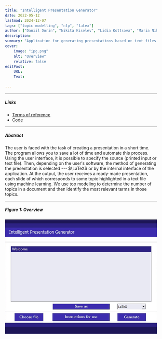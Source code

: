 ```yaml
---
title: "Intelligent Presentation Generator"
date: 2022-05-12
lastmod: 2024-12-07
tags: ["topic modelling", "nlp", "latex"]
author: ["Daniil Dorin", "Nikita Kiselev", "Lidia Kottsova", "Maria Nikitina"]
description:
summary: "Application for generating presentations based on text files using topic modeling." 
cover:
    image: "ipg.png"
    alt: "Overview"
    relative: false
editPost:
    URL: 
    Text:

---
```


---

##### Links

- [Terms of reference](https://github.com/kisnikser/Intelligent-Presentation-Generator/blob/main/terms_of_reference/terms_of_reference.pdf) 
- [Code](https://github.com/kisnikser/Intelligent-Presentation-Generator)

---

##### Abstract

The user is faced with the task of creating a presentation in a short time.
The program allows you to save a lot of time and automate this process.
Using the user interface, it is possible to specify the source (printed input or text file). 
Then, depending on the user's software, the method of generating the presentation is selected --- $\LaTeX$ or by the internal interface of the application.
At the output, the user receives a ready-made presentation, each slide of which corresponds to some topic highlighted in a text file using machine learning.
We use top modeling to determine the number of topics in a document and then identify the most relevant terms in those topics.

---

##### Figure 1: Overview

![](ipg.png)